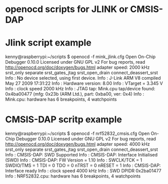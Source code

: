 # openocd scripts for JLINK or CMSIS-DAP

# Jlink script example
kenny@raspberrypi:~/scripts $ openocd -f mink_jlink.cfg 
Open On-Chip Debugger 0.10.0
Licensed under GNU GPL v2
For bug reports, read
	http://openocd.org/doc/doxygen/bugs.html
adapter speed: 2000 kHz
srst_only separate srst_gates_jtag srst_open_drain connect_deassert_srst
Info : No device selected, using first device.
Info : J-Link ARM V8 compiled May 27 2009 17:31:22
Info : Hardware version: 8.00
Info : VTarget = 3.345 V
Info : clock speed 2000 kHz
Info : JTAG tap: Mink.cpu tap/device found: 0x4ba00477 (mfg: 0x23b (ARM Ltd.), part: 0xba00, ver: 0x4)
Info : Mink.cpu: hardware has 6 breakpoints, 4 watchpoints


# CMSIS-DAP scritp example
kenny@raspberrypi:~/scripts $ openocd -f nrf52832_cmsis.cfg 
Open On-Chip Debugger 0.10.0
Licensed under GNU GPL v2
For bug reports, read
	http://openocd.org/doc/doxygen/bugs.html
adapter speed: 4000 kHz
srst_only separate srst_gates_jtag srst_open_drain connect_deassert_srst
Info : CMSIS-DAP: SWD  Supported
Info : CMSIS-DAP: Interface Initialised (SWD)
Info : CMSIS-DAP: FW Version = 1.10
Info : SWCLK/TCK = 1 SWDIO/TMS = 1 TDI = 0 TDO = 0 nTRST = 0 nRESET = 1
Info : CMSIS-DAP: Interface ready
Info : clock speed 4000 kHz
Info : SWD DPIDR 0x2ba01477
Info : NRF52832.cpu: hardware has 6 breakpoints, 4 watchpoints
